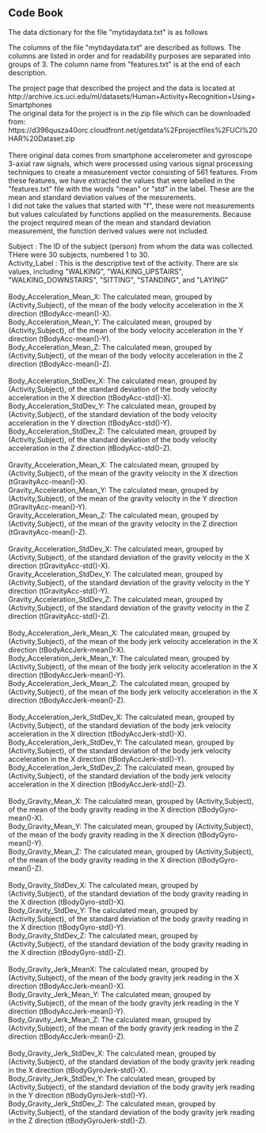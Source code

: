 <h2>Code Book</h2>

<p>The data dictionary for the file "mytidaydata.txt" is as follows</p>

<p>The columns of the file "mytidaydata.txt" are described as follows.
The columns are listed in order and for readability purposes are separated into groups of 3.
The column name from "features.txt" is at the end of each description.</p>

<p>
The project page that described the project and the data is located at http://archive.ics.uci.edu/ml/datasets/Human+Activity+Recognition+Using+Smartphones
<br/>
The original data for the project is in the zip file which can be downloaded from:<br/>
https://d396qusza40orc.cloudfront.net/getdata%2Fprojectfiles%2FUCI%20HAR%20Dataset.zip <br/><br/>
There original data comes from smartphone accelerometer and gyroscope 3-axial raw signals, which were processed using various signal processing techniques to create a measurement vector consisting of 561 features. From these features, we have extracted the values that were labelled in the "features.txt" file with the words "mean" or "std" in the label. These are the mean and standard deviation values of the mesurements.<br/>
I did not take the values that started with "f", these were not measurements but values calculated by functions applied on the measurements. Because the project required mean of the mean and standard deviation measurement, the function derived values were not included.
</p>

Subject : The ID of the subject (person) from whom the data was collected. THere were 30 subjects, numbered 1 to 30.
<br/>
Activity_Label : This is the descriptive text of the activity. There are six values, including "WALKING", "WALKING_UPSTAIRS", "WALKING_DOWNSTAIRS", "SITTING", "STANDING", and "LAYING"<br/>
<br/>
Body_Acceleration_Mean_X: The calculated mean, grouped by (Activity,Subject), of the mean of the body velocity acceleration in the X direction (tBodyAcc-mean()-X).
<br/>
Body_Acceleration_Mean_Y: The calculated mean, grouped by (Activity,Subject), of the mean of the body velocity acceleration in the Y direction (tBodyAcc-mean()-Y).
<br/>
Body_Acceleration_Mean_Z: The calculated mean, grouped by (Activity,Subject), of the mean of the body velocity acceleration  in the Z direction (tBodyAcc-mean()-Z).
<br/><br/>
Body_Acceleration_StdDev_X: The calculated mean, grouped by (Activity,Subject), of the standard deviation of the body velocity acceleration in the X direction (tBodyAcc-std()-X).
<br/>
Body_Acceleration_StdDev_Y: The calculated mean, grouped by (Activity,Subject), of the standard deviation of the body velocity acceleration in the Y direction (tBodyAcc-std()-Y).
<br/>
Body_Acceleration_StdDev_Z: The calculated mean, grouped by (Activity,Subject), of the standard deviation of the body velocity acceleration in the Z direction (tBodyAcc-std()-Z).
<br/>
<br/>
Gravity_Acceleration_Mean_X: The calculated mean, grouped by (Activity,Subject), of the mean of the gravity velocity in the X direction (tGravityAcc-mean()-X).
<br/>
Gravity_Acceleration_Mean_Y: The calculated mean, grouped by (Activity,Subject), of the mean of the gravity velocity in the Y direction (tGravityAcc-mean()-Y).
<br/>
Gravity_Acceleration_Mean_Z: The calculated mean, grouped by (Activity,Subject), of the mean of the gravity velocity in the Z direction (tGravityAcc-mean()-Z).
<br/>
<br/>
Gravity_Acceleration_StdDev_X: The calculated mean, grouped by (Activity,Subject), of the standard deviation of the gravity velocity in the X direction (tGravityAcc-std()-X).
<br/>
Gravity_Acceleration_StdDev_Y: The calculated mean, grouped by (Activity,Subject), of the standard deviation of the gravity velocity in the Y direction (tGravityAcc-std()-Y).
<br/>
Gravity_Acceleration_StdDev_Z: The calculated mean, grouped by (Activity,Subject), of the standard deviation of the gravity velocity in the Z direction (tGravityAcc-std()-Z).
<br/>
<br/>
Body_Acceleration_Jerk_Mean_X: The calculated mean, grouped by (Activity,Subject), of the mean of the body jerk velocity acceleration in the X direction (tBodyAccJerk-mean()-X).
<br/>
Body_Acceleration_Jerk_Mean_Y: The calculated mean, grouped by (Activity,Subject), of the mean of the body jerk velocity acceleration in the X direction (tBodyAccJerk-mean()-Y).
<br/>
Body_Acceleration_Jerk_Mean_Z: The calculated mean, grouped by (Activity,Subject), of the mean of the body jerk velocity acceleration in the X direction (tBodyAccJerk-mean()-Z).
<br/>
<br/>
Body_Acceleration_Jerk_StdDev_X: The calculated mean, grouped by (Activity,Subject), of the standard deviation of the body jerk velocity acceleration in the X direction (tBodyAccJerk-std()-X).
<br/>
Body_Acceleration_Jerk_StdDev_Y: The calculated mean, grouped by (Activity,Subject), of the standard deviation of the body jerk velocity acceleration in the X direction (tBodyAccJerk-std()-Y).
<br/>
Body_Acceleration_Jerk_StdDev_Z: The calculated mean, grouped by (Activity,Subject), of the standard deviation of the body jerk velocity acceleration in the X direction (tBodyAccJerk-std()-Z).
<br/>
<br/>
Body_Gravity_Mean_X: The calculated mean, grouped by (Activity,Subject), of the mean of the body gravity reading in the X direction (tBodyGyro-mean()-X).
<br/>
Body_Gravity_Mean_Y: The calculated mean, grouped by (Activity,Subject), of the mean of the body gravity reading in the X direction (tBodyGyro-mean()-Y).
<br/>
Body_Gravity_Mean_Z: The calculated mean, grouped by (Activity,Subject), of the mean of the body gravity reading in the X direction (tBodyGyro-mean()-Z).
<br/>
<br/>
Body_Gravity_StdDev_X: The calculated mean, grouped by (Activity,Subject), of the standard deviation of the body gravity reading in the X direction (tBodyGyro-std()-X).
<br/>
Body_Gravity_StdDev_Y: The calculated mean, grouped by (Activity,Subject), of the standard deviation of the body gravity reading in the X direction (tBodyGyro-std()-Y).
<br/>
Body_Gravity_StdDev_Z: The calculated mean, grouped by (Activity,Subject), of the standard deviation of the body gravity reading in the X direction (tBodyGyro-std()-Z).
<br/>
<br/>
Body_Gravity_Jerk_MeanX: The calculated mean, grouped by (Activity,Subject), of the mean of the body gravity jerk reading in the X direction (tBodyAccJerk-mean()-X).
<br/>
Body_Gravity_Jerk_Mean_Y: The calculated mean, grouped by (Activity,Subject), of the mean of the body gravity jerk reading in the Y direction (tBodyAccJerk-mean()-Y).
<br/>
Body_Gravity_Jerk_Mean_Z: The calculated mean, grouped by (Activity,Subject), of the mean of the body gravity jerk reading in the Z direction (tBodyAccJerk-mean()-Z).
<br/>
<br/>
Body_Gravity_Jerk_StdDev_X: The calculated mean, grouped by (Activity,Subject), of the standard deviation of the body gravity jerk reading in the X direction (tBodyGyroJerk-std()-X).
<br/>
Body_Gravity_Jerk_StdDev_Y: The calculated mean, grouped by (Activity,Subject), of the standard deviation of the body gravity jerk reading in the Y direction (tBodyGyroJerk-std()-Y).
<br/>
Body_Gravity_Jerk_StdDev_Z: The calculated mean, grouped by (Activity,Subject), of the standard deviation of the body gravity jerk reading in the Z direction (tBodyGyroJerk-std()-Z).
<br/>